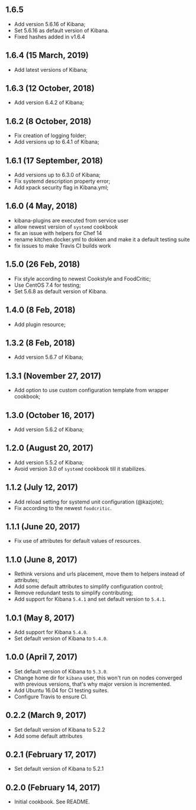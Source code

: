 ## 1.6.5
  - Add version 5.6.16 of Kibana;
  - Set 5.6.16 as default version of Kibana.
  - Fixed hashes added in v1.6.4

## 1.6.4 (15 March, 2019)
  - Add latest versions of Kibana;

## 1.6.3 (12 October, 2018)
  - Add version 6.4.2 of Kibana;

## 1.6.2 (8 October, 2018)
  - Fix creation of logging folder;
  - Add versions up to 6.4.1 of Kibana;

## 1.6.1 (17 September, 2018)
  - Add versions up to 6.3.0 of Kibana;
  - Fix systemd description property error;
  - Add xpack security flag in Kibana.yml;

## 1.6.0 (4 May, 2018)
  - kibana-plugins are executed from service user
  - allow newest version of `systemd` cookbook
  - fix an issue with helpers for Chef 14
  - rename kitchen.docker.yml to dokken and make it a default testing suite
  - fix issues to make Travis CI builds work

## 1.5.0 (26 Feb, 2018)
  - Fix style according to newest Cookstyle and FoodCritic;
  - Use CentOS 7.4 for testing;
  - Set 5.6.8 as default version of Kibana.

## 1.4.0 (8 Feb, 2018)
  - Add plugin resource;

## 1.3.2 (8 Feb, 2018)
  - Add version 5.6.7 of Kibana;

## 1.3.1 (November 27, 2017)
  - Add option to use custom configuration template from wrapper cookbook;

## 1.3.0 (October 16, 2017)
  - Add version 5.6.2 of Kibana;

## 1.2.0 (August 20, 2017)
  - Add version 5.5.2 of Kibana;
  - Avoid version 3.0 of `systemd` cookbook till it stabilizes.

## 1.1.2 (July 12, 2017)
  - Add reload setting for systemd unit configuration (@kazjote);
  - Fix according to the newest `foodcritic`.

## 1.1.1 (June 20, 2017)
  - Fix use of attributes for default values of resources.

## 1.1.0 (June 8, 2017)
  - Rethink versions and urls placement, move them to helpers instead of attributes;
  - Add some default attributes to simplify configuration control;
  - Remove redundant tests to simplify contributing;
  - Add support for Kibana `5.4.1` and set default version to `5.4.1`.

## 1.0.1 (May 8, 2017)
  - Add support for Kibana `5.4.0`.
  - Set default version of Kibana to `5.4.0`.

## 1.0.0 (April 7, 2017)
  - Set default version of Kibana to `5.3.0`.
  - Change home dir for `kibana` user, this won't run on nodes converged with previous versions, that's why major version is incremented.
  - Add Ubuntu 16.04 for CI testing suites.
  - Configure Travis to ensure CI.

## 0.2.2 (March 9, 2017)
  - Set default version of Kibana to 5.2.2
  - Add some default attributes

## 0.2.1 (February 17, 2017)
  - Set default version of Kibana to 5.2.1

## 0.2.0 (February 14, 2017)
  - Initial cookbook. See README.
